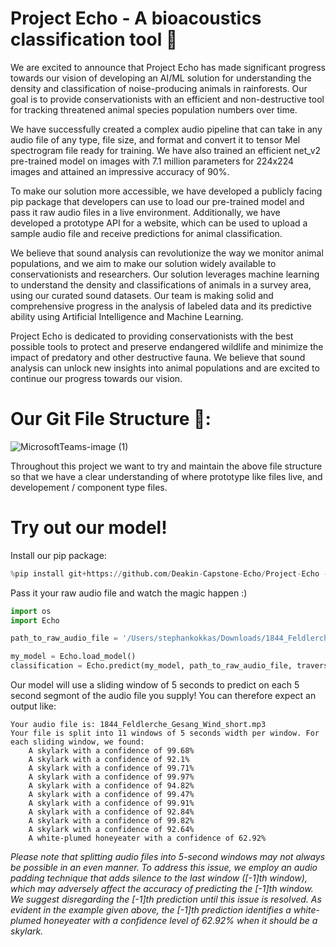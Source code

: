 # Project Echo - A bioacoustics classification tool 🤖

We are excited to announce that Project Echo has made significant progress towards our vision of developing an AI/ML solution for understanding the density and classification of noise-producing animals in rainforests. Our goal is to provide conservationists with an efficient and non-destructive tool for tracking threatened animal species population numbers over time.

We have successfully created a complex audio pipeline that can take in any audio file of any type, file size, and format and convert it to tensor Mel spectrogram file ready for training. We have also trained an efficient net_v2 pre-trained model on images with 7.1 million parameters for 224x224 images and attained an impressive accuracy of 90%.

To make our solution more accessible, we have developed a publicly facing pip package that developers can use to load our pre-trained model and pass it raw audio files in a live environment. Additionally, we have developed a prototype API for a website, which can be used to upload a sample audio file and receive predictions for animal classification.

We believe that sound analysis can revolutionize the way we monitor animal populations, and we aim to make our solution widely available to conservationists and researchers. Our solution leverages machine learning to understand the density and classifications of animals in a survey area, using our curated sound datasets. Our team is making solid and comprehensive progress in the analysis of labeled data and its predictive ability using Artificial Intelligence and Machine Learning.

Project Echo is dedicated to providing conservationists with the best possible tools to protect and preserve endangered wildlife and minimize the impact of predatory and other destructive fauna. We believe that sound analysis can unlock new insights into animal populations and are excited to continue our progress towards our vision.

# Our Git File Structure 📂:

![MicrosoftTeams-image (1)](https://user-images.githubusercontent.com/3150898/225461178-079563ee-0f3b-4364-8350-753f4047e82b.png)

Throughout this project we want to try and maintain the above file structure so that we have a clear understanding of where prototype like files live, and developement / component type files.

# Try out our model!

Install our pip package:
``` python
%pip install git+https://github.com/Deakin-Capstone-Echo/Project-Echo --quiet
```

Pass it your raw audio file and watch the magic happen :)
``` python
import os
import Echo

path_to_raw_audio_file = '/Users/stephankokkas/Downloads/1844_Feldlerche_Gesang_Wind_short.mp3'

my_model = Echo.load_model()
classification = Echo.predict(my_model, path_to_raw_audio_file, traverse_path=False)
```

Our model will use a sliding window of 5 seconds to predict on each 5 second segmont of the audio file you supply! You can therefore expect an output like:
```
Your audio file is: 1844_Feldlerche_Gesang_Wind_short.mp3
Your file is split into 11 windows of 5 seconds width per window. For each sliding window, we found:
    A skylark with a confidence of 99.68%
    A skylark with a confidence of 92.1%
    A skylark with a confidence of 99.71%
    A skylark with a confidence of 99.97%
    A skylark with a confidence of 94.82%
    A skylark with a confidence of 99.47%
    A skylark with a confidence of 99.91%
    A skylark with a confidence of 92.84%
    A skylark with a confidence of 99.82%
    A skylark with a confidence of 92.64%
    A white-plumed honeyeater with a confidence of 62.92%
```

*Please note that splitting audio files into 5-second windows may not always be possible in an even manner. To address this issue, we employ an audio padding technique that adds silence to the last window ([-1]th window), which may adversely affect the accuracy of predicting the [-1]th window. We suggest disregarding the [-1]th prediction until this issue is resolved. As evident in the example given above, the [-1]th prediction identifies a white-plumed honeyeater with a confidence level of 62.92% when it should be a skylark.*
